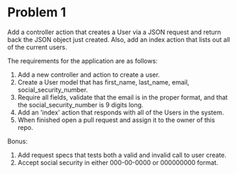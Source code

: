 # Problem 1

Add a controller action that creates a User via a JSON request and return back the JSON object just created. Also, add an index action that lists out all of the current users.

The requirements for the application are as follows:

1. Add a new controller and action to create a user.
2. Create a User model that has first_name, last_name, email, social_security_number.
3. Require all fields, validate that the email is in the proper format, and that the social_security_number is 9 digits long.
4. Add an 'index' action that responds with all of the Users in the system.
5. When finished open a pull request and assign it to the owner of this repo.

Bonus:

1. Add request specs that tests both a valid and invalid call to user create.
2. Accept social security in either 000-00-0000 or 000000000 format.

